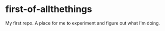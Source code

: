 # first-of-allthethings
My first repo.  A place for me to experiment and figure out what I'm doing.
